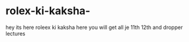 # rolex-ki-kaksha-
hey its here roleex ki kaksha here you will get all je 11th 12th and dropper lectures

